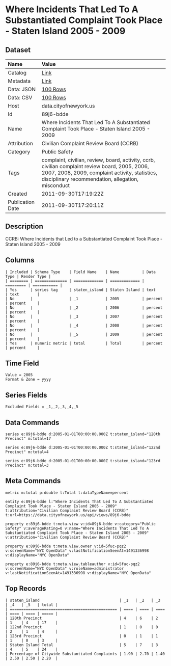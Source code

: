 # Where Incidents That Led To A Substantiated Complaint Took Place - Staten Island 2005 - 2009

## Dataset

| Name | Value |
| :--- | :---- |
| Catalog | [Link](https://catalog.data.gov/dataset/where-incidents-that-led-to-a-substantiated-complaint-took-place-staten-island-2005-2009-49be9) |
| Metadata | [Link](https://data.cityofnewyork.us/api/views/89j6-bdde) |
| Data: JSON | [100 Rows](https://data.cityofnewyork.us/api/views/89j6-bdde/rows.json?max_rows=100) |
| Data: CSV | [100 Rows](https://data.cityofnewyork.us/api/views/89j6-bdde/rows.csv?max_rows=100) |
| Host | data.cityofnewyork.us |
| Id | 89j6-bdde |
| Name | Where Incidents That Led To A Substantiated Complaint Took Place - Staten Island 2005 - 2009 |
| Attribution | Civilian Complaint Review Board (CCRB) |
| Category | Public Safety |
| Tags | complaint, civilian, review, board, activity, ccrb, civilian complaint review board, 2005, 2006, 2007, 2008, 2009, complaint activity, statistics, disciplinary recommendation, allegation, misconduct |
| Created | 2011-09-30T17:19:22Z |
| Publication Date | 2011-09-30T17:20:11Z |

## Description

CCRB: Where Incidents that Led to a Substantiated Complaint Took Place - Staten Island 2005 - 2009

## Columns

```ls
| Included | Schema Type    | Field Name    | Name          | Data Type | Render Type |
| ======== | ============== | ============= | ============= | ========= | =========== |
| Yes      | series tag     | staten_island | Staten Island | text      | text        |
| No       |                | _1            | 2005          | percent   | percent     |
| No       |                | _2            | 2006          | percent   | percent     |
| No       |                | _3            | 2007          | percent   | percent     |
| No       |                | _4            | 2008          | percent   | percent     |
| No       |                | _5            | 2009          | percent   | percent     |
| Yes      | numeric metric | total         | Total         | percent   | percent     |
```

## Time Field

```ls
Value = 2005
Format & Zone = yyyy
```

## Series Fields

```ls
Excluded Fields = _1,_2,_3,_4,_5
```

## Data Commands

```ls
series e:89j6-bdde d:2005-01-01T00:00:00.000Z t:staten_island="120th Precinct" m:total=17

series e:89j6-bdde d:2005-01-01T00:00:00.000Z t:staten_island="122nd Precinct" m:total=4

series e:89j6-bdde d:2005-01-01T00:00:00.000Z t:staten_island="123rd Precinct" m:total=3
```

## Meta Commands

```ls
metric m:total p:double l:Total t:dataTypeName=percent

entity e:89j6-bdde l:"Where Incidents That Led To A Substantiated Complaint Took Place - Staten Island 2005 - 2009" t:attribution="Civilian Complaint Review Board (CCRB)" t:url=https://data.cityofnewyork.us/api/views/89j6-bdde

property e:89j6-bdde t:meta.view v:id=89j6-bdde v:category="Public Safety" v:averageRating=0 v:name="Where Incidents That Led To A Substantiated Complaint Took Place - Staten Island 2005 - 2009" v:attribution="Civilian Complaint Review Board (CCRB)"

property e:89j6-bdde t:meta.view.owner v:id=5fuc-pqz2 v:screenName="NYC OpenData" v:lastNotificationSeenAt=1491336998 v:displayName="NYC OpenData"

property e:89j6-bdde t:meta.view.tableauthor v:id=5fuc-pqz2 v:screenName="NYC OpenData" v:roleName=administrator v:lastNotificationSeenAt=1491336998 v:displayName="NYC OpenData"
```

## Top Records

```ls
| staten_island                                   | _1   | _2   | _3   | _4   | _5   | total | 
| =============================================== | ==== | ==== | ==== | ==== | ==== | ===== | 
| 120th Precinct                                  | 4    | 6    | 2    | 1    | 4    | 17    | 
| 122nd Precinct                                  | 1    | 0    | 0    | 2    | 1    | 4     | 
| 123rd Precinct                                  | 0    | 1    | 1    | 1    | 0    | 3     | 
| Staten Island Total                             | 5    | 7    | 3    | 4    | 5    | 24    | 
| Percentage of Citywide Substantiated Complaints | 1.90 | 2.70 | 1.40 | 2.50 | 2.50 | 2.20  | 
```